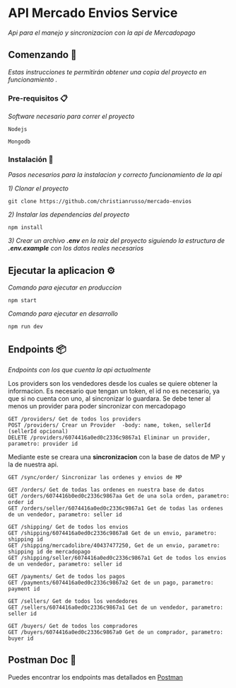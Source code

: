 # API Mercado Envios Service

_Api para el manejo y sincronizacion con la api de Mercadopago_

## Comenzando 🚀

_Estas instrucciones te permitirán obtener una copia del proyecto en funcionamiento ._


### Pre-requisitos 📋

_Software necesario para correr el proyecto_

```
Nodejs
```

```
Mongodb
```

### Instalación 🔧

_Pasos necesarios para la instalacion y correcto funcionamiento de la api_

_1) Clonar el proyecto_

```
git clone https://github.com/christianrusso/mercado-envios
```

_2) Instalar las dependencias del proyecto_

```
npm install
```

_3) Crear un archivo **.env** en la raiz del proyecto siguiendo la estructura de **.env.example** con los datos reales necesarios_



## Ejecutar la aplicacion ⚙️

_Comando para ejecutar en produccion_

```
npm start
```
_Comando para ejecutar en desarrollo_

```
npm run dev
```

## Endpoints 📦

_Endpoints con los que cuenta la api actualmente_

Los providers son los vendedores desde los cuales se quiere obtener la informacion. 
Es necesario que tengan un token, el id no es necesario, ya que si no cuenta con uno, al sincronizar lo guardara.
Se debe tener al menos un provider para poder sincronizar con mercadopago

```
GET /providers/ Get de todos los providers
POST /providers/ Crear un Provider  -body: name, token, sellerId  (sellerId opcional)
DELETE /providers/6074416a0ed0c2336c9867a1 Eliminar un provider, parametro: provider id
```


Mediante este se creara una **sincronizacion** con la base de datos de MP y la de nuestra api.
```
GET /sync/order/ Sincronizar las ordenes y envios de MP
```

```
GET /orders/ Get de todas las ordenes en nuestra base de datos
GET /orders/6074416b0ed0c2336c9867aa Get de una sola orden, parametro: order id
GET /orders/seller/6074416a0ed0c2336c9867a1 Get de todas las ordenes de un vendedor, parametro: seller id
```

```
GET /shipping/ Get de todos los envios
GET /shipping/6074416a0ed0c2336c9867a8 Get de un envio, parametro: shipping id
GET /shipping/mercadolibre/40437477250, Get de un envio, parametro: shipping id de mercadopago
GET /shipping/seller/6074416a0ed0c2336c9867a1 Get de todos los envios de un vendedor, parametro: seller id
```

```
GET /payments/ Get de todos los pagos
GET /payments/6074416a0ed0c2336c9867a2 Get de un pago, parametro: payment id
```

```
GET /sellers/ Get de todos los vendedores
GET /sellers/6074416a0ed0c2336c9867a1 Get de un vendedor, parametro: seller id
```

```
GET /buyers/ Get de todos los compradores
GET /buyers/6074416a0ed0c2336c9867a0 Get de un comprador, parametro: buyer id
```

## Postman Doc 📖

Puedes encontrar los endpoints mas detallados en [Postman](https://documenter.getpostman.com/view/9170091/TzJpiKo5)